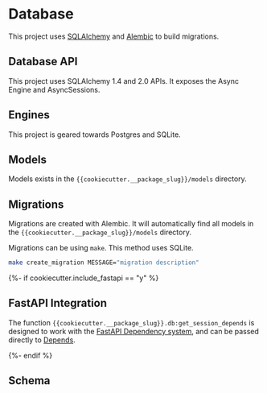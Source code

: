 # Database

This project uses [SQLAlchemy](https://www.sqlalchemy.org/) and [Alembic](https://alembic.sqlalchemy.org/en/latest/) to build migrations.

## Database API

This project uses SQLAlchemy 1.4 and 2.0 APIs. It exposes the Async Engine and AsyncSessions.

## Engines

This project is geared towards Postgres and SQLite.

## Models

Models exists in the `{{cookiecutter.__package_slug}}/models` directory.


## Migrations

Migrations are created with Alembic. It will automatically find all models in the `{{cookiecutter.__package_slug}}/models` directory.

Migrations can be using `make`. This method uses SQLite.

```bash
make create_migration MESSAGE="migration description"
```

{%- if cookiecutter.include_fastapi == "y" %}

## FastAPI Integration

The function `{{cookiecutter.__package_slug}}.db:get_session_depends` is designed to work with the [FastAPI Dependency system](https://fastapi.tiangolo.com/tutorial/dependencies/), and can be passed directly to [Depends](https://fastapi.tiangolo.com/tutorial/dependencies/dependencies-in-path-operation-decorators/).

{%- endif %}

## Schema

<!-- BEGIN_SQLALCHEMY_DOCS -->

<!-- END_SQLALCHEMY_DOCS -->
